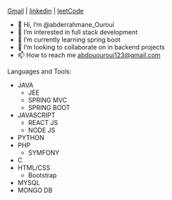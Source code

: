  [Gmail](mailto:abdououroui@gmail.com)     |     [linkedin](https://www.linkedin.com/in/abderrahmane-ouroui-5b73b1216/)  | [leetCode](https://leetcode.com/webfordata/)

- 👋 Hi, I’m @abderrahmane_Ouroui
- 👀 I’m interested in full stack development 
- 🌱 I’m currently learning spring boot 
- 💞️ I’m looking to collaborate on in backend projects
- 📫 How to reach me abdououroui123@gmail.com

<!---
WebforData/WebforData is a ✨ special ✨ repository because its `README.md` (this file) appears on your GitHub profile.
You can click the Preview link to take a look at your changes.
--->
Languages and Tools:
  - JAVA
    - JEE
    - SPRING MVC
    - SPRING BOOT
  - JAVASCRIPT
    - REACT JS
    - NODE JS
  - PYTHON
  - PHP
    - SYMFONY
  - C
  - HTML/CSS
    - Bootstrap
  - MYSQL
  - MONGO DB
 
